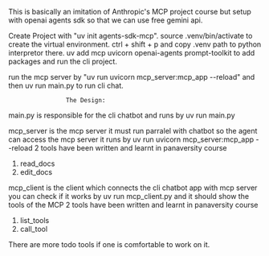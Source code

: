 This is basically an imitation of Anthropic's MCP project course but setup with 
openai agents sdk so that we can use free gemini api.

Create Project with "uv init agents-sdk-mcp".
source .venv/bin/activate to create the virtual environment.
ctrl + shift + p and copy .venv path to python interpretor there.
uv add mcp uvicorn openai-agents prompt-toolkit to add packages and run the cli project.

run the mcp server by "uv run uvicorn mcp_server:mcp_app --reload" and then 
uv run main.py to run cli chat.

                    The Design:
main.py is responsible for the cli chatbot and runs by uv run main.py

mcp_server is the mcp server it must run parralel with chatbot so the agent can access the mcp server
it runs by uv run uvicorn mcp_server:mcp_app --reload
2 tools have been written and learnt in panaversity course 
1. read_docs
2. edit_docs

mcp_client is the client which connects the cli chatbot app with mcp server
you can check if it works by uv run mcp_client.py and it should show the tools of the MCP
2 tools have been written and learnt in panaversity course 
1. list_tools
2. call_tool

There are more todo tools if one is comfortable to work on it.

                    